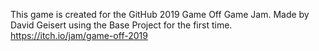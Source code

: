This game is created for the GitHub 2019 Game Off Game Jam.  Made by David Geisert using the Base Project for the first time.
https://itch.io/jam/game-off-2019